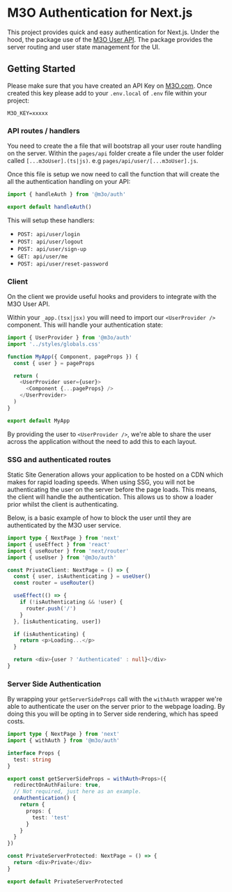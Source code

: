 # M3O Authentication for Next.js

This project provides quick and easy authentication for Next.js. Under the hood, the package use of the [M3O User API](https://m3o.com/user). The package provides the server routing and user state management for the UI.

## Getting Started

Please make sure that you have created an API Key on [M3O.com](https://m3o.com). Once created this key please add to your `.env.local` of `.env` file within your project:

`M3O_KEY=xxxxx`

### API routes / handlers

You need to create the a file that will bootstrap all your user route handling on the server. Within the `pages/api` folder create a file under the user folder called `[...m3oUser].(ts|js)`. e.g `pages/api/user/[...m3oUser].js`.

Once this file is setup we now need to call the function that will create the all the authentication handling on your API:

```javascript
import { handleAuth } from '@m3o/auth'

export default handleAuth()
```

This will setup these handlers:

- `POST: api/user/login`
- `POST: api/user/logout`
- `POST: api/user/sign-up`
- `GET: api/user/me`
- `POST: api/user/reset-password`

### Client

On the client we provide useful hooks and providers to integrate with the M3O User API.

Within your `_app.(tsx|jsx)` you will need to import our `<UserProvider />` component. This will handle your authentication state:

```typescript
import { UserProvider } from '@m3o/auth'
import '../styles/globals.css'

function MyApp({ Component, pageProps }) {
  const { user } = pageProps

  return (
    <UserProvider user={user}>
      <Component {...pageProps} />
    </UserProvider>
  )
}

export default MyApp
```

By providing the user to `<UserProvider />`, we're able to share the user across the application without the need to add this to each layout.

### SSG and authenticated routes

Static Site Generation allows your application to be hosted on a CDN which makes for rapid loading speeds. When using SSG, you will not be authenticating the user on the server before the page loads. This means, the client will handle the authentication. This allows us to show a loader prior whilst the client is authenticating.

Below, is a basic example of how to block the user until they are authenticated by the M3O user service.

```typescript
import type { NextPage } from 'next'
import { useEffect } from 'react'
import { useRouter } from 'next/router'
import { useUser } from '@m3o/auth'

const PrivateClient: NextPage = () => {
  const { user, isAuthenticating } = useUser()
  const router = useRouter()

  useEffect(() => {
    if (!isAuthenticating && !user) {
      router.push('/')
    }
  }, [isAuthenticating, user])

  if (isAuthenticating) {
    return <p>Loading...</p>
  }

  return <div>{user ? 'Authenticated' : null}</div>
}
```

### Server Side Authentication

By wrapping your `getServerSideProps` call with the `withAuth` wrapper we're able to authenticate the user on the server prior to the webpage loading. By doing this you will be opting in to Server side rendering, which has speed costs.

```typescript
import type { NextPage } from 'next'
import { withAuth } from '@m3o/auth'

interface Props {
  test: string
}

export const getServerSideProps = withAuth<Props>({
  redirectOnAuthFailure: true,
  // Not required, just here as an example.
  onAuthentication() {
    return {
      props: {
        test: 'test'
      }
    }
  }
})

const PrivateServerProtected: NextPage = () => {
  return <div>Private</div>
}

export default PrivateServerProtected
```
